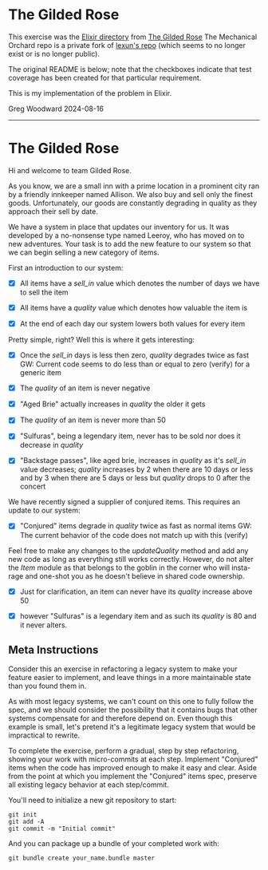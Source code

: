 # The Gilded Rose

This exercise was the [Elixir directory](https://github.com/mechanical-orchard/the-gilded-rose/tree/main/implementations/elixir) 
from [The Gilded Rose](https://github.com/mechanical-orchard/the-gilded-rose)
The Mechanical Orchard repo is a private fork of [lexun's repo](https://github.com/lexun/the-gilded-rose) 
(which seems to no longer exist or is no longer public).  

The original README is below; note that the checkboxes indicate that test coverage has been created for
that particular requirement.

This is my implementation of the problem in Elixir.

Greg Woodward
2024-08-16

----------------------------------------------------------------------------------------------------

# The Gilded Rose

Hi and welcome to team Gilded Rose.

As you know, we are a small inn with a prime location in a prominent city ran by
a friendly innkeeper named Allison. We also buy and sell only the finest goods.
Unfortunately, our goods are constantly degrading in quality as they approach
their sell by date.

We have a system in place that updates our inventory for us. It was developed by
a no-nonsense type named Leeroy, who has moved on to new adventures. Your task
is to add the new feature to our system so that we can begin selling a new
category of items.

First an introduction to our system:

- [x] All items have a _sell_in_ value which denotes the number of days we have to
  sell the item

- [x] All items have a _quality_ value which denotes how valuable the item is

- [x] At the end of each day our system lowers both values for every item

Pretty simple, right? Well this is where it gets interesting:

- [x] Once the _sell_in_ days is less then zero, _quality_ degrades twice as fast
  GW: Current code seems to do less than or equal to zero (verify) for a generic item

- [x] The _quality_ of an item is never negative

- [x] "Aged Brie" actually increases in _quality_ the older it gets

- [x] The _quality_ of an item is never more than 50

- [x] "Sulfuras", being a legendary item, never has to be sold nor does it decrease
  in _quality_

- [x] "Backstage passes", like aged brie, increases in _quality_ as it's _sell_in_
  value decreases; _quality_ increases by 2 when there are 10 days or less and
  by 3 when there are 5 days or less but _quality_ drops to 0 after the concert

We have recently signed a supplier of conjured items. This requires an update to
our system:

- [x] "Conjured" items degrade in _quality_ twice as fast as normal items
  GW: The current behavior of the code does not match up with this (verify)

Feel free to make any changes to the _updateQuality_ method and add any new code
as long as everything still works correctly. However, do not alter the _Item_
module as that belongs to the goblin in the corner who will insta-rage and
one-shot you as he doesn't believe in shared code ownership.

- [x] Just for clarification, an item can never have its _quality_ increase above 50
  
- [x] however "Sulfuras" is a legendary item and as such its _quality_ is 80 and it
never alters.

## Meta Instructions

Consider this an exercise in refactoring a legacy system to make your feature
easier to implement, and leave things in a more maintainable state than you
found them in.

As with most legacy systems, we can't count on this one to fully follow the
spec, and we should consider the possibility that it contains bugs that other
systems compensate for and therefore depend on. Even though this example is
small, let's pretend it's a legitimate legacy system that would be impractical
to rewrite.

To complete the exercise, perform a gradual, step by step refactoring, showing
your work with micro-commits at each step. Implement "Conjured" items when the
code has improved enough to make it easy and clear. Aside from the point at
which you implement the "Conjured" items spec, preserve all existing legacy
behavior at each step/commit.

You'll need to initialize a new git repository to start:

```
git init
git add -A
git commit -m "Initial commit"
```

And you can package up a bundle of your completed work with:

```
git bundle create your_name.bundle master
```
